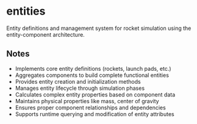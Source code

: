 # entities

Entity definitions and management system for rocket simulation using the entity-component architecture.

## Notes
- Implements core entity definitions (rockets, launch pads, etc.)
- Aggregates components to build complete functional entities
- Provides entity creation and initialization methods
- Manages entity lifecycle through simulation phases
- Calculates complex entity properties based on component data
- Maintains physical properties like mass, center of gravity
- Ensures proper component relationships and dependencies
- Supports runtime querying and modification of entity attributes
